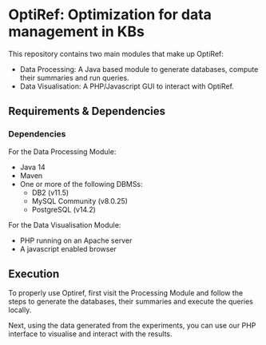 # OptiRef: Optimization for data management in KBs

This repository contains two main modules that make up OptiRef:
* Data Processing: A Java based module to generate databases, compute their summaries and run queries.
* Data Visualisation: A PHP/Javascript GUI to interact with OptiRef.

## Requirements & Dependencies

### Dependencies

For the Data Processing Module:
* Java 14
* Maven
* One or more of the following DBMSs:
  * DB2 (v11.5)
  * MySQL Community (v8.0.25)
  * PostgreSQL (v14.2)

For the Data Visualisation Module:
* PHP running on an Apache server
* A javascript enabled browser  


## Execution

To properly use Optiref, first visit the Processing Module and follow the steps to generate the databases, their summaries and execute the queries locally.

Next, using the data generated from the experiments, you can use our PHP interface to visualise and interact with the results. 
